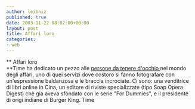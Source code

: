 ```yaml
---
author: leibniz
published: true
date: 2003-11-22 08:02:00+00:00
layout: post
title: Affari loro
categories:
- web
---
```


 **   Affari loro   
**Time ha dedicato un pezzo  alle  [ persone da tenere d'occhio ](http://www.time.com/time/globalbusiness/article/0,9171,1101031124-543823,00.html)nel mondo degli affari, uno di quei servizi dove costoro si fanno fotografare con un'espressione baldanzosa e le braccia incrociate. Ci sono: una venditrice di libri online in Cina, un editore di riviste specializzate (tipo Soap Opera Digest) che gia aveva sfondato con le serie "For Dummies", e il presidente di origi indiane di Burger King. 
Time
